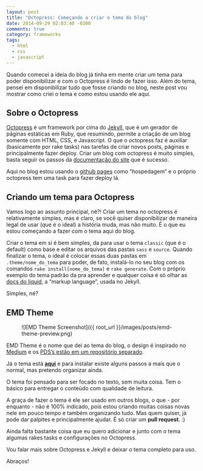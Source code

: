 ```yaml
---
layout: post
title: "Octopress: Começando a criar o tema do blog"
date: 2014-09-29 02:03:40 -0300
comments: true
category: frameworks
tags:
  - html
  - css
  - javascript
---
```


Quando comecei a ideia do blog já tinha em mente criar um tema para poder disponibilizar e com o Octopress é lindo de fazer isso.
Além do tema, pensei em disponibilizar tudo que fosse criando no blog, neste post vou mostrar como criei o tema e como estou usando ele aqui.<!--more-->

## Sobre o Octopress

[Octopress](http://octopress.org/) é um framework por cima do [Jekyll](http://jekyllrb.com/), que é um gerador de páginas estáticas em Ruby, que resumindo, permite a criação de um blog somente com HTML, CSS, e Javascript. O que o octopress faz é auxiliar (basicamente por rake tasks) nas tarefas de criar novos posts, páginas e principalmente fazer deploy.
Criar um blog com octopress é muito simples, basta seguir os passos da [documentação do site](http://octopress.org/docs/) que é sucesso.

Aqui no blog estou usando o [github pages](https://pages.github.com/) como “hospedagem” e o próprio octopress tem uma task para fazer deploy lá.

## Criando um tema para Octopress

Vamos logo ao assunto principal, né?!
Criar um tema no octopress é relativamente simples, mas é claro, se você quiser disponibilizar de maneira legal de usar (que é o ideal) a história muda, mas não muito.
É o que eu estou começando a fazer com o tema aqui do blog.

Criar o tema em si é bem simples, da para usar o tema `classic` (que é o default) como base e editar os arquivos das pastas `sass` e `source`. Quando finalizar o tema, o ideal é colocar essas duas pastas em `.theme/nome_do_tema` para poder, de fato, instalá-lo no seu blog com os comandos `rake install[nome_do_tema]` e `rake generate`. Com o próprio exemplo do tema padrão da pra aprender e qualquer coisa é só olhar as [docs do liquid](https://github.com/Shopify/liquid/wiki), a “markup language”, usada no Jekyll.

Simples, né?

## EMD Theme

<figure>
![EMD Theme Screenshot]({{ root_url }}/images/posts/emd-theme-preview.png)
</figure>

EMD Theme é o nome que dei ao tema do blog, o design é inspirado no [Medium](http://medium.com) e os [PDS’s estão em um repositório separado](https://github.com/vidblog/emd-theme-layout).

Já o tema está [**aqui**](https://github.com/vidblog/emd-theme) e para instalar existe alguns passos a mais que o normal, mas pretendo organizar ainda.

O tema foi pensado para ser focado no texto, sem muita coisa. Tem o básico para entregar o conteúdo com qualidade de leitura.

A graça de fazer o tema é ele ser usado em outros blogs, o que - por enquanto - não é 100% indicado, pois estou criando muitas coisas novas nele em pouco tempo e também organizando tudo. Mas quem quiser, já pode dar palpites e principalmente ajudar. É só criar um **pull request**. :)

Ainda falta bastante coisa que eu quero adicionar e junto com o tema algumas rakes tasks e configurações no Octopress.


Vou falar mais sobre Octopress e Jekyll e deixar o tema completo para uso.


Abraços!
